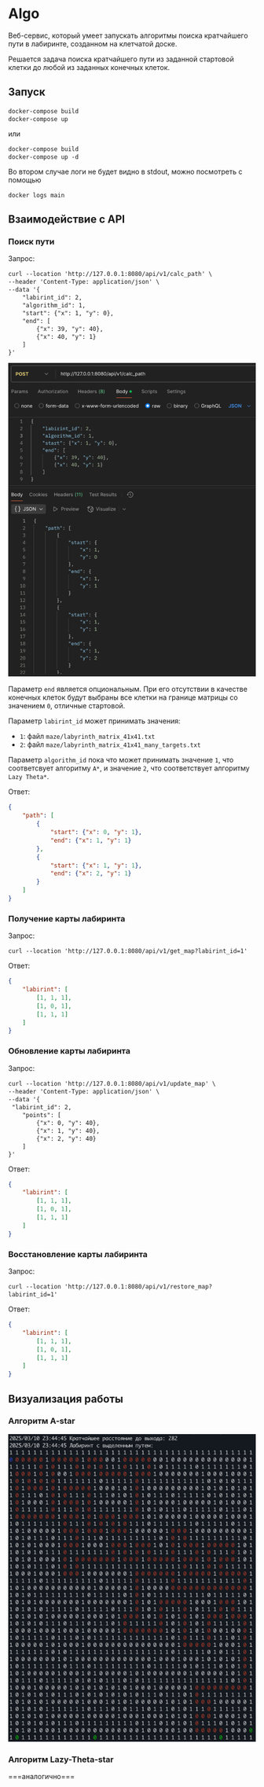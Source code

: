# Algo

Веб-сервис, который умеет запускать алгоритмы поиска кратчайшего пути в лабиринте, созданном на клетчатой доске.

Решается задача поиска кратчайшего пути из заданной стартовой клетки до любой из заданных конечных клеток.

## Запуск

```shell
docker-compose build
docker-compose up
```

или

```shell
docker-compose build
docker-compose up -d
```

Во втором случае логи не будет видно в stdout, можно посмотреть с помощью

```shell
docker logs main
```

## Взаимодействие с API

### Поиск пути

Запрос:

```shell
curl --location 'http://127.0.0.1:8080/api/v1/calc_path' \
--header 'Content-Type: application/json' \
--data '{
    "labirint_id": 2,
    "algorithm_id": 1,
    "start": {"x": 1, "y": 0},
    "end": [
        {"x": 39, "y": 40},
        {"x": 40, "y": 1}
    ]
}'
```

![postman_request.png](images/postman_request.png)

Параметр `end` является опциональным. При его отсутствии в качестве конечных клеток будут выбраны все клетки на границе матрицы со значением `0`, отличные стартовой.

Параметр `labirint_id` может принимать значения:

- `1`: файл `maze/labyrinth_matrix_41x41.txt`
- `2`: файл `maze/labyrinth_matrix_41x41_many_targets.txt`

Параметр `algorithm_id` пока что может принимать значение `1`, что соответсвует алгоритму `A*`, и значение `2`, что соответствует алгоритму `Lazy Theta*`.

Ответ:

```json
{
    "path": [
        {
            "start": {"x": 0, "y": 1},
            "end": {"x": 1, "y": 1}
        },
        {
            "start": {"x": 1, "y": 1},
            "end": {"x": 2, "y": 1}
        }
    ]
}
```

### Получение карты лабиринта

Запрос:

```shell
curl --location 'http://127.0.0.1:8080/api/v1/get_map?labirint_id=1'
```

Ответ:

```json
{
    "labirint": [
        [1, 1, 1],
        [1, 0, 1],
        [1, 1, 1]
    ]
}
```

### Обновление карты лабиринта

Запрос:

```shell
curl --location 'http://127.0.0.1:8080/api/v1/update_map' \
--header 'Content-Type: application/json' \
--data '{
 "labirint_id": 2,
    "points": [
        {"x": 0, "y": 40},
        {"x": 1, "y": 40},
        {"x": 2, "y": 40}
    ]
}'
```

Ответ:

```json
{
    "labirint": [
        [1, 1, 1],
        [1, 0, 1],
        [1, 1, 1]
    ]
}
```

### Восстановление карты лабиринта

Запрос:

```shell
curl --location 'http://127.0.0.1:8080/api/v1/restore_map?labirint_id=1'
```

Ответ:

```json
{
    "labirint": [
        [1, 1, 1],
        [1, 0, 1],
        [1, 1, 1]
    ]
}
```

## Визуализация работы

### Алгоритм A-star

![a-star](images/a-star.png)

### Алгоритм Lazy-Theta-star

===аналогично===
